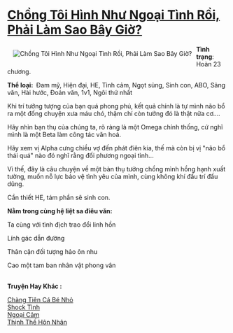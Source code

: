 <a href="https://utruyen.com/chong-toi-hinh-nhu-ngoai-tinh-roi-phai-lam-sao-bay-gio/25152/" title="Chồng Tôi Hình Như Ngoại Tình Rồi, Phải Làm Sao Bây Giờ?"><h1>Chồng Tôi Hình Như Ngoại Tình Rồi, Phải Làm Sao Bây Giờ?</h1></a><div style="display:table"><img align="right" style="float: left; padding: 10px;" src="https://utruyen.com/images/story/200x260/chong-toi-hinh-nhu-ngoai-tinh-roi-phai-lam-sao-bay-gio.jpg" alt="Chồng Tôi Hình Như Ngoại Tình Rồi, Phải Làm Sao Bây Giờ?"><b>Tình trạng</b>: Hoàn 23 chương. <p></p><b>Thể loại: </b> Đam mỹ, Hiện đại, HE, Tình cảm, Ngọt sủng, Sinh con, ABO, Sảng văn, Hài hước, Đoản văn, 1v1, Ngôi thứ nhất<p></p>Khi trí tưởng tượng của bạn quá phong phú, kết quả chính là tự mình não bổ ra một đống chuyện xưa máu chó, thậm chí còn tưởng đó là thật nữa cơ....<p></p>Hãy nhìn bạn thụ của chúng ta, rõ ràng là một Omega chính thống, cứ nghĩ mình là một Beta làm công tác văn hoá.<p></p>Hãy xem vị Alpha cưng chiều vợ đến phát điên kia, thế mà còn bị vị "não bổ thái quá" nào đó nghĩ rằng đối phương ngoại tình...<p></p>Vì thế, đây là câu chuyện về một bàn thụ tưởng chồng mình hồng hạnh xuất tường, muốn nỗ lực bảo vệ tình yêu của mình, cùng không khí đấu trí đấu dũng.<p></p>Cần thiết HE, tám phần sẽ sinh con.<p></p><b>Nằm trong cùng hệ liệt sa điêu văn:</b><p></p>Ta cùng với tình địch trao đổi linh hồn<p></p>Lính gác dẫn đường<p></p>Thân cận đối tượng hảo ôn nhu<p></p>Cao một tam ban nhân vật phong vân</div><p><br><b>Truyện Hay Khác :</b></p><a href="https://utruyen.com/chang-tien-ca-be-nho/25246/" alt="Chàng Tiên Cá Bé Nhỏ">Chàng Tiên Cá Bé Nhỏ</a><br/><a href="https://truyenngontinhay.wordpress.com/2019/10/03/shock-tinh/" alt="Shock Tình">Shock Tình</a><br/><a href="https://github.com/quanluxury/dammy/tree/master/truyenhay/24712/" alt="Ngoại Cảm">Ngoại Cảm</a><br/><a href="https://github.com/quanluxury/ngontinhhot/tree/master/truyenhay/18794/" alt="Thịnh Thế Hôn Nhân">Thịnh Thế Hôn Nhân</a><br/>